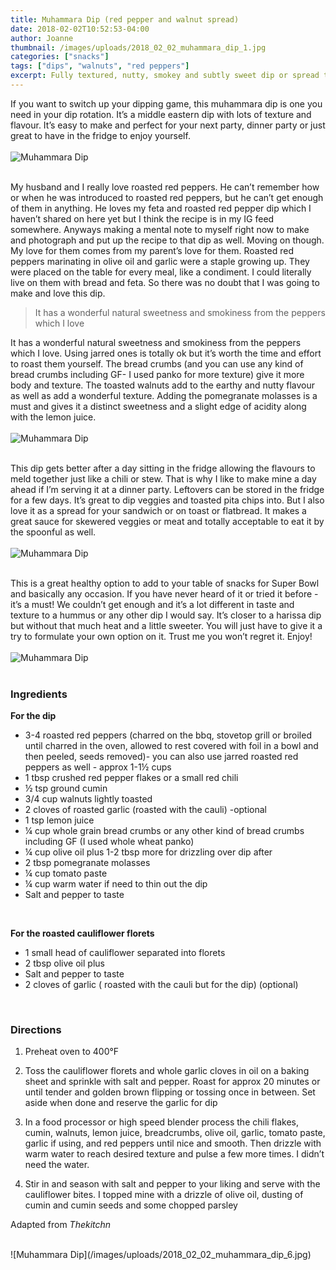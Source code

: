 ```yaml
---
title: Muhammara Dip (red pepper and walnut spread)
date: 2018-02-02T10:52:53-04:00
author: Joanne
thumbnail: /images/uploads/2018_02_02_muhammara_dip_1.jpg
categories: ["snacks"]
tags: ["dips", "walnuts", "red peppers"]
excerpt: Fully textured, nutty, smokey and subtly sweet dip or spread that will have you craving more and more of it
---
```


If you want to switch up your dipping game, this muhammara dip is one you need in your dip rotation. It’s a middle eastern dip with lots of texture and flavour. It’s easy to make and perfect for your next party, dinner party or just great to have in the fridge to enjoy yourself.
<br>
<br>
![Muhammara Dip](/images/uploads/2018_02_02_muhammara_dip_2.jpg)
<br>
<br>

My husband and I really love roasted red peppers. He can’t remember how or when he was introduced to roasted red peppers, but he can’t get enough of them in anything. He loves my feta and roasted red pepper dip which I haven’t shared on here yet but I think the recipe is in my IG feed somewhere. Anyways making a mental note to myself right now to make and photograph and put up the recipe to that dip as well. Moving on though. My love for them comes from my parent’s love for them.  Roasted red peppers marinating in olive oil and garlic were a staple growing up.  They were placed on the table for every meal, like a condiment. I could literally live on them with bread and feta. So there was no doubt that I was going to make and love this dip.

> It has a wonderful natural sweetness and smokiness from the peppers which I love

It has a wonderful natural sweetness and smokiness from the peppers which I love. Using jarred ones is totally ok but it’s worth the time and effort to roast them yourself. The bread crumbs (and you can use any kind of bread crumbs including GF- I used panko for more texture) give it more body and texture. The toasted walnuts add to the earthy and nutty flavour as well as add a wonderful texture. Adding the pomegranate molasses is a must and gives it a distinct sweetness and a slight edge of acidity along with the lemon juice.
<br>
<br>
![Muhammara Dip](/images/uploads/2018_02_02_muhammara_dip_3.jpg)
<br>
<br>

This dip gets better after a day sitting in the fridge allowing the flavours to meld together just like a chili or stew. That is why I like to make mine a day ahead if I’m serving it at a dinner party. Leftovers can be stored in the fridge for a few days.  It’s great to dip veggies and toasted pita chips into. But I also love it as a spread for your sandwich or on toast or flatbread. It makes a great sauce for skewered veggies or meat and totally acceptable to eat it by the spoonful as well.
<br>
<br>
![Muhammara Dip](/images/uploads/2018_02_02_muhammara_dip_4.jpg)
<br>
<br>

This is a great healthy option to add to your table of snacks for Super Bowl and basically any occasion. If you have never heard of it or tried it before - it’s a must! We couldn’t get enough and it’s a lot different in taste and texture to a hummus or any other dip I would say. It’s closer to a harissa dip but without that much heat and a little sweeter. You will just have to give it a try to formulate your own option on it. Trust me you won’t regret it. Enjoy!
<br>
<br>
![Muhammara Dip](/images/uploads/2018_02_02_muhammara_dip_5.jpg)
<br>
<br>

### Ingredients

**For the dip**

* 3-4 roasted red peppers (charred on the bbq, stovetop grill or broiled until charred in the oven, allowed to rest covered with foil in a bowl and then peeled, seeds removed)- you can also use jarred roasted  red peppers as well - approx 1-1&frac12; cups
* 1 tbsp crushed red pepper flakes or a small red chili
* &frac12; tsp ground cumin
* 3/4 cup walnuts lightly toasted
* 2 cloves of roasted garlic (roasted with the cauli) -optional
* 1 tsp lemon juice
* &frac14; cup whole grain bread crumbs or any other kind of bread crumbs including GF (I used whole wheat panko)
* &frac14; cup olive oil plus 1-2 tbsp more for drizzling over dip after
* 2 tbsp pomegranate molasses
* &frac14; cup tomato paste
* &frac14; cup warm water if need to thin out the dip
* Salt and pepper to taste
<br>

**For the roasted cauliflower florets**

* 1 small head of cauliflower separated into florets
* 2 tbsp olive oil plus
* Salt and pepper to taste
* 2 cloves of garlic ( roasted with the cauli but for the dip) (optional)
<br>

### Directions

1. Preheat oven to 400&deg;F
1. Toss the cauliflower florets and whole garlic cloves in oil on a baking sheet and sprinkle with salt and pepper. Roast for approx 20 minutes or until tender and golden brown flipping or tossing once in between. Set aside when done and reserve the garlic for dip

1. In a food processor or high speed blender process the chili flakes, cumin, walnuts, lemon juice, breadcrumbs, olive oil, garlic, tomato paste, garlic if using, and red peppers until nice and smooth. Then drizzle with warm water to reach desired texture and pulse a few more times.  I didn’t need the water.

1. Stir in and season with salt and pepper to your liking and serve with the cauliflower bites. I topped mine with a drizzle of olive oil, dusting of cumin and cumin seeds and some chopped parsley  

Adapted from *Thekitchn*

<br>
![Muhammara Dip](/images/uploads/2018_02_02_muhammara_dip_6.jpg)
